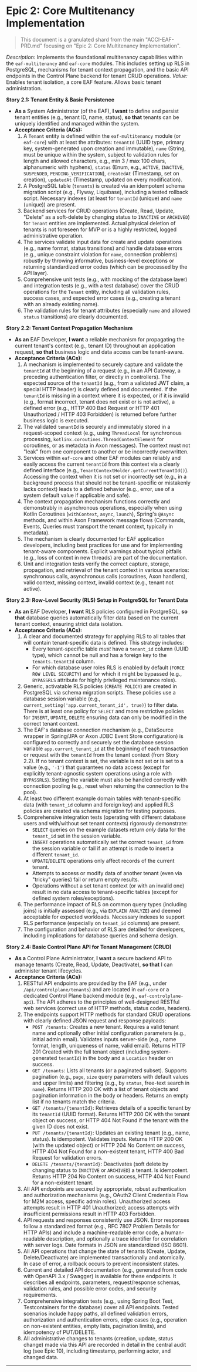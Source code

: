 # Epic 2: Core Multitenancy Implementation
>
> This document is a granulated shard from the main "ACCI-EAF-PRD.md" focusing on "Epic 2: Core Multitenancy Implementation".

*Description:* Implements the foundational multitenancy capabilities within the `eaf-multitenancy` and `eaf-core` modules. This includes setting up RLS in PostgreSQL, mechanisms for tenant context propagation, and the basic API endpoints in the Control Plane backend for tenant CRUD operations.
*Value:* Enables tenant isolation, a core EAF feature. Allows basic tenant administration.

**Story 2.1: Tenant Entity & Basic Persistence**

* **As a** System Administrator (of the EAF), **I want** to define and persist tenant entities (e.g., tenant ID, name, status), **so that** tenants can be uniquely identified and managed within the system.
* **Acceptance Criteria (ACs):**
    1. A `Tenant` entity is defined within the `eaf-multitenancy` module (or `eaf-core`) with at least the attributes: `tenantId` (UUID type, primary key, system-generated upon creation and immutable), `name` (String, must be unique within the system, subject to validation rules for length and allowed characters, e.g., min 3 / max 100 chars, alphanumeric with hyphens), `status` (Enum, e.g., `ACTIVE`, `INACTIVE`, `SUSPENDED`, `PENDING_VERIFICATION`), `createdAt` (Timestamp, set on creation), `updatedAt` (Timestamp, updated on every modification).
    2. A PostgreSQL table (`tenants`) is created via an idempotent schema migration script (e.g., Flyway, Liquibase), including a tested rollback script. Necessary indexes (at least for `tenantId` (unique) and `name` (unique)) are present.
    3. Backend services for CRUD operations (Create, Read, Update, "Delete" as a soft-delete by changing status to `INACTIVE` or `ARCHIVED`) for `Tenant` entities are implemented. Actual physical deletion of tenants is not foreseen for MVP or is a highly restricted, logged administrative operation.
    4. The services validate input data for create and update operations (e.g., name format, status transitions) and handle database errors (e.g., unique constraint violation for `name`, connection problems) robustly by throwing informative, business-level exceptions or returning standardized error codes (which can be processed by the API layer).
    5. Comprehensive unit tests (e.g., with mocking of the database layer) and integration tests (e.g., with a test database) cover the CRUD operations for the `Tenant` entity, including all validation rules, success cases, and expected error cases (e.g., creating a tenant with an already existing name).
    6. The validation rules for tenant attributes (especially `name` and allowed `status` transitions) are clearly documented.

**Story 2.2: Tenant Context Propagation Mechanism**

* **As an** EAF Developer, **I want** a reliable mechanism for propagating the current tenant's context (e.g., tenant ID) throughout an application request, **so that** business logic and data access can be tenant-aware.
* **Acceptance Criteria (ACs):**
    1. A mechanism is implemented to securely capture and validate the `tenantId` at the beginning of a request (e.g., in an API Gateway, a preceding authentication filter, or directly in controllers). The expected source of the `tenantId` (e.g., from a validated JWT claim, a special HTTP header) is clearly defined and documented. If the `tenantId` is missing in a context where it is expected, or if it is invalid (e.g., format incorrect, tenant does not exist or is not active), a defined error (e.g., HTTP 400 Bad Request or HTTP 401 Unauthorized / HTTP 403 Forbidden) is returned before further business logic is executed.
    2. The validated `tenantId` is securely and immutably stored in a request-scoped context (e.g., using `ThreadLocal` for synchronous processing, `kotlinx.coroutines.ThreadContextElement` for coroutines, or as metadata in Axon messages). The context must not "leak" from one component to another or be incorrectly overwritten.
    3. Services within `eaf-core` and other EAF modules can reliably and easily access the current `tenantId` from this context via a clearly defined interface (e.g., `TenantContextHolder.getCurrentTenantId()`). Accessing the context when it is not set or incorrectly set (e.g., in a background process that should not be tenant-specific or mistakenly lacks context) leads to a defined behavior (e.g., error, use of a system default value if applicable and safe).
    4. The context propagation mechanism functions correctly and demonstrably in asynchronous operations, especially when using Kotlin Coroutines (`withContext`, `async`, `launch`), Spring's `@Async` methods, and within Axon Framework message flows (Commands, Events, Queries must transport the tenant context, typically in metadata).
    5. The mechanism is clearly documented for EAF application developers, including best practices for use and for implementing tenant-aware components. Explicit warnings about typical pitfalls (e.g., loss of context in new threads) are part of the documentation.
    6. Unit and integration tests verify the correct capture, storage, propagation, and retrieval of the tenant context in various scenarios: synchronous calls, asynchronous calls (coroutines, Axon handlers), valid context, missing context, invalid context (e.g., tenant not active).

**Story 2.3: Row-Level Security (RLS) Setup in PostgreSQL for Tenant Data**

* **As an** EAF Developer, **I want** RLS policies configured in PostgreSQL, **so that** database queries automatically filter data based on the current tenant context, ensuring strict data isolation.
* **Acceptance Criteria (ACs):**
    1. A clear and documented strategy for applying RLS to all tables that will contain tenant-specific data is defined. This strategy includes:
        * Every tenant-specific table *must* have a `tenant_id` column (UUID type), which cannot be null and has a foreign key to the `tenants.tenantId` column.
        * For which database user roles RLS is enabled by default (`FORCE ROW LEVEL SECURITY`) and for which it might be bypassed (e.g., `BYPASSRLS` attribute for highly privileged maintenance roles).
    2. Generic, activatable RLS policies (`CREATE POLICY`) are created in PostgreSQL via schema migration scripts. These policies use a database session variable (e.g., `current_setting('app.current_tenant_id', true)`) to filter data. There is at least one policy for `SELECT` and more restrictive policies for `INSERT`, `UPDATE`, `DELETE` ensuring data can only be modified in the correct tenant context.
    3. The EAF's database connection mechanism (e.g., DataSource wrapper in Spring/JPA or Axon JDBC Event Store configuration) is configured to correctly and securely set the database session variable `app.current_tenant_id` at the beginning of each transaction or request with the `tenantId` from the tenant context (from Story 2.2). If no tenant context is set, the variable is not set or is set to a value (e.g., `'-1'`) that guarantees no data access (except for explicitly tenant-agnostic system operations using a role with `BYPASSRLS`). Setting the variable must also be handled correctly with connection pooling (e.g., reset when returning the connection to the pool).
    4. At least two different example domain tables with tenant-specific data (with `tenant_id` column and foreign key) and applied RLS policies are created via schema migration for testing purposes.
    5. Comprehensive integration tests (operating with different database users and with/without set tenant contexts) rigorously demonstrate:
        * `SELECT` queries on the example datasets return *only* data for the `tenant_id` set in the session variable.
        * `INSERT` operations automatically set the correct `tenant_id` from the session variable or fail if an attempt is made to insert a different `tenant_id`.
        * `UPDATE`/`DELETE` operations only affect records of the current tenant.
        * Attempts to access or modify data of another tenant (even via "tricky" queries) fail or return empty results.
        * Operations without a set tenant context (or with an invalid one) result in no data access to tenant-specific tables (except for defined system roles/exceptions).
    6. The performance impact of RLS on common query types (including joins) is initially assessed (e.g., via `EXPLAIN ANALYZE`) and deemed acceptable for expected workloads. Necessary indexes to support RLS performance (especially on `tenant_id` columns) are present.
    7. The configuration and behavior of RLS are detailed for developers, including implications for database queries and schema design.

**Story 2.4: Basic Control Plane API for Tenant Management (CRUD)**

* **As a** Control Plane Administrator, **I want** a secure backend API to manage tenants (Create, Read, Update, Deactivate), **so that** I can administer tenant lifecycles.
* **Acceptance Criteria (ACs):**
    1. RESTful API endpoints are provided by the EAF (e.g., under `/api/controlplane/tenants`) and are located in `eaf-core` or a dedicated Control Plane backend module (e.g., `eaf-controlplane-api`). The API adheres to the principles of well-designed RESTful web services (correct use of HTTP methods, status codes, headers).
    2. The endpoints support HTTP methods for standard CRUD operations with clearly defined JSON request and response payloads:
        * `POST /tenants`: Creates a new tenant. Requires a valid tenant name and optionally other initial configuration parameters (e.g., initial admin email). Validates inputs server-side (e.g., name format, length, uniqueness of name, valid email). Returns HTTP 201 Created with the full tenant object (including system-generated `tenantId`) in the body and a `Location` header on success.
        * `GET /tenants`: Lists all tenants (or a paginated subset). Supports pagination (e.g., `page`, `size` query parameters with default values and upper limits) and filtering (e.g., by `status`, free-text search in `name`). Returns HTTP 200 OK with a list of tenant objects and pagination information in the body or headers. Returns an empty list if no tenants match the criteria.
        * `GET /tenants/{tenantId}`: Retrieves details of a specific tenant by its `tenantId` (UUID format). Returns HTTP 200 OK with the tenant object on success, or HTTP 404 Not Found if the tenant with the given ID does not exist.
        * `PUT /tenants/{tenantId}`: Updates an existing tenant (e.g., name, status). Is idempotent. Validates inputs. Returns HTTP 200 OK (with the updated object) or HTTP 204 No Content on success, HTTP 404 Not Found for a non-existent tenant, HTTP 400 Bad Request for validation errors.
        * `DELETE /tenants/{tenantId}`: Deactivates (soft delete by changing status to `INACTIVE` or `ARCHIVED`) a tenant. Is idempotent. Returns HTTP 204 No Content on success, HTTP 404 Not Found for a non-existent tenant.
    3. All API endpoints are secured by appropriate, robust authentication and authorization mechanisms (e.g., OAuth2 Client Credentials Flow for M2M access, specific admin roles). Unauthorized access attempts result in HTTP 401 Unauthorized; access attempts with insufficient permissions result in HTTP 403 Forbidden.
    4. API requests and responses consistently use JSON. Error responses follow a standardized format (e.g., RFC 7807 Problem Details for HTTP APIs) and include a machine-readable error code, a human-readable description, and optionally a trace identifier for correlation with server logs. Date formats in JSON are standardized (ISO 8601).
    5. All API operations that change the state of tenants (Create, Update, Delete/Deactivate) are implemented transactionally and atomically. In case of error, a rollback occurs to prevent inconsistent states.
    6. Current and detailed API documentation (e.g., generated from code with OpenAPI 3.x / Swagger) is available for these endpoints. It describes all endpoints, parameters, request/response schemas, validation rules, and possible error codes, and security requirements.
    7. Comprehensive integration tests (e.g., using Spring Boot Test, Testcontainers for the database) cover all API endpoints. Tested scenarios include happy paths, all defined validation errors, authorization and authentication errors, edge cases (e.g., operation on non-existent entities, empty lists, pagination limits), and idempotency of PUT/DELETE.
    8. All administrative changes to tenants (creation, update, status change) made via this API are recorded in detail in the central audit log (see Epic 10), including timestamp, performing actor, and changed data.

---
